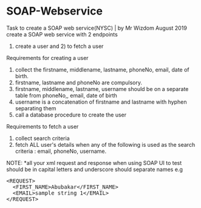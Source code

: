 # SOAP-Webservice
Task to create a SOAP web service(NYSC) | by Mr Wizdom August 2019
create a SOAP web service with 2 endpoints
1) create a user and 2) to fetch a user

Requirements for creating a user
1) collect the firstname, middlename, lastname, phoneNo, email, date of birth.
2) firstname, lastname and phoneNo are compulsory.
3) firstname, middlename, lastname, username should be on a separate table from phoneNo,, email, date of birth
4) username is a concatenation of firstname and lastname with hyphen separating them
5) call a database procedure to create the user

Requirements to fetch a user
1) collect search criteria
2) fetch ALL user's details when any of the following is used as the search criteria : email, phoneNo, username.

NOTE: *all your xml request and response when using SOAP UI to test should be in capital letters and underscore should separate names
e.g 
<pre>
&ltREQUEST&gt
  &ltFIRST_NAME&gtAbubakar&lt/FIRST_NAME&gt
  &ltEMAIL&gtsample string 1&lt/EMAIL&gt
&lt/REQUEST&gt
</pre>

